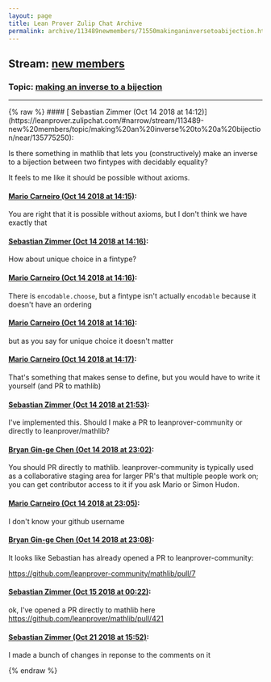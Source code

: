```yaml
---
layout: page
title: Lean Prover Zulip Chat Archive 
permalink: archive/113489newmembers/71550makinganinversetoabijection.html
---
```


## Stream: [new members](https://leanprover-community.github.io/archive/113489newmembers/index.html)
### Topic: [making an inverse to a bijection](https://leanprover-community.github.io/archive/113489newmembers/71550makinganinversetoabijection.html)

---

<base href="https://leanprover.zulipchat.com">
{% raw %}
#### [ Sebastian Zimmer (Oct 14 2018 at 14:12)](https://leanprover.zulipchat.com/#narrow/stream/113489-new%20members/topic/making%20an%20inverse%20to%20a%20bijection/near/135775250):
<p>Is there something in mathlib that lets you (constructively) make an inverse to a bijection between two fintypes with decidably equality?</p>
<p>It feels to me like it should be possible without axioms.</p>

#### [ Mario Carneiro (Oct 14 2018 at 14:15)](https://leanprover.zulipchat.com/#narrow/stream/113489-new%20members/topic/making%20an%20inverse%20to%20a%20bijection/near/135775318):
<p>You are right that it is possible without axioms, but I don't think we have exactly that</p>

#### [ Sebastian Zimmer (Oct 14 2018 at 14:16)](https://leanprover.zulipchat.com/#narrow/stream/113489-new%20members/topic/making%20an%20inverse%20to%20a%20bijection/near/135775361):
<p>How about unique choice in a fintype?</p>

#### [ Mario Carneiro (Oct 14 2018 at 14:16)](https://leanprover.zulipchat.com/#narrow/stream/113489-new%20members/topic/making%20an%20inverse%20to%20a%20bijection/near/135775365):
<p>There is <code>encodable.choose</code>, but a fintype isn't actually <code>encodable</code> because it doesn't have an ordering</p>

#### [ Mario Carneiro (Oct 14 2018 at 14:16)](https://leanprover.zulipchat.com/#narrow/stream/113489-new%20members/topic/making%20an%20inverse%20to%20a%20bijection/near/135775368):
<p>but as you say for unique choice it doesn't matter</p>

#### [ Mario Carneiro (Oct 14 2018 at 14:17)](https://leanprover.zulipchat.com/#narrow/stream/113489-new%20members/topic/making%20an%20inverse%20to%20a%20bijection/near/135775374):
<p>That's something that makes sense to define, but you would have to write it yourself (and PR to mathlib)</p>

#### [ Sebastian Zimmer (Oct 14 2018 at 21:53)](https://leanprover.zulipchat.com/#narrow/stream/113489-new%20members/topic/making%20an%20inverse%20to%20a%20bijection/near/135790982):
<p>I've implemented this. Should I make a PR to leanprover-community or directly to leanprover/mathlib?</p>

#### [ Bryan Gin-ge Chen (Oct 14 2018 at 23:02)](https://leanprover.zulipchat.com/#narrow/stream/113489-new%20members/topic/making%20an%20inverse%20to%20a%20bijection/near/135793320):
<p>You should PR directly to mathlib. leanprover-community is typically used as a collaborative staging area for larger PR's that multiple people work on; you can get contributor access to it if you ask Mario or Simon Hudon.</p>

#### [ Mario Carneiro (Oct 14 2018 at 23:05)](https://leanprover.zulipchat.com/#narrow/stream/113489-new%20members/topic/making%20an%20inverse%20to%20a%20bijection/near/135793395):
<p>I don't know your github username</p>

#### [ Bryan Gin-ge Chen (Oct 14 2018 at 23:08)](https://leanprover.zulipchat.com/#narrow/stream/113489-new%20members/topic/making%20an%20inverse%20to%20a%20bijection/near/135793496):
<p>It looks like Sebastian has already opened a PR to leanprover-community:</p>
<p><a href="https://github.com/leanprover-community/mathlib/pull/7" target="_blank" title="https://github.com/leanprover-community/mathlib/pull/7">https://github.com/leanprover-community/mathlib/pull/7</a></p>

#### [ Sebastian Zimmer (Oct 15 2018 at 00:22)](https://leanprover.zulipchat.com/#narrow/stream/113489-new%20members/topic/making%20an%20inverse%20to%20a%20bijection/near/135795680):
<p>ok, I've opened a PR directly to mathlib here <a href="https://github.com/leanprover/mathlib/pull/421" target="_blank" title="https://github.com/leanprover/mathlib/pull/421">https://github.com/leanprover/mathlib/pull/421</a></p>

#### [ Sebastian Zimmer (Oct 21 2018 at 15:52)](https://leanprover.zulipchat.com/#narrow/stream/113489-new%20members/topic/making%20an%20inverse%20to%20a%20bijection/near/136213925):
<p>I made a bunch of changes in reponse to the comments on it</p>


{% endraw %}
